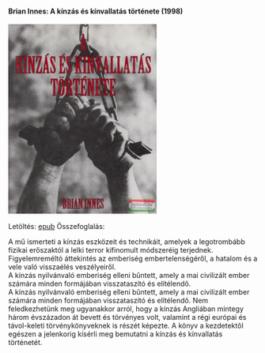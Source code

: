 #### <a name="id_1448">Brian Innes: A kínzás és kínvallatás története (1998)</a>
<img src="https://github.com/BercziSandor/calibre_lib/raw/main/Brian%20Innes/A%20kinzas%20es%20kinvallatas%20tortenete%20%281448%29/cover.jpg" alt="cover" width="300"/>

Letöltés: [epub](https://github.com/BercziSandor/calibre_lib/raw/main/Brian%20Innes/A%20kinzas%20es%20kinvallatas%20tortenete%20%281448%29/A%20kinzas%20es%20kinvallatas%20tortene%20-%20Brian%20Innes.epub)
Összefoglalás:
<div>
<p>A mű ismerteti a kínzás eszközeit és technikáit, amelyek a legotrombább fizikai erőszaktól a lelki terror kifinomult módszeréig terjednek. Figyelemreméltó áttekintés az emberiség embertelenségéről, a hatalom és a vele való visszaélés veszélyeiről.<br>A kínzás nyilvánvaló emberiség elleni bûntett, amely a mai civilizált ember számára minden formájában visszataszító és elítélendõ.<br>A kínzás nyilvánvaló emberiség elleni bûntett, amely a mai civilizált ember számára minden formájában visszataszító és elítélendõ. Nem feledkezhetünk meg ugyanakkor arról, hogy a kínzás Angliában mintegy három évszázadon át bevett és törvényes volt, valamint a régi európai és távol-keleti törvénykönyveknek is részét képezte. A könyv a kezdetektõl egészen a jelenkorig kísérli meg bemutatni a kínzás és kínvallatás történetét.</p></div>

